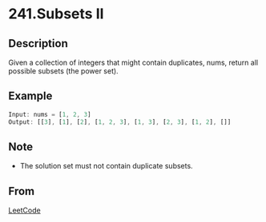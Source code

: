 # 241.Subsets II

## Description

Given a collection of integers that might contain duplicates, nums, return all possible subsets (the power set).

## Example

```js
Input: nums = [1, 2, 3]
Output: [[3], [1], [2], [1, 2, 3], [1, 3], [2, 3], [1, 2], []]
```

## Note

* The solution set must not contain duplicate subsets.

## From

[LeetCode](https://leetcode.com/problems/subsets-ii)
